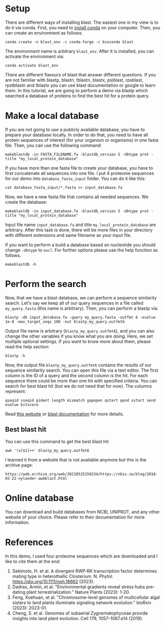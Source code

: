 # Setup

There are different ways of installing blast. The easiest one in my view is to do it via conda. First, you need to [install conda](https://conda.io/projects/conda/en/latest/user-guide/install/index.html) on your computer. Then, you can create an environment as follows:

```
conda create -n blast_env -c conda-forge -c bioconda blast
```

The environment name is arbitrary `blast_env`. After it is installed, you can activate the environment via:

```
conda activate blast_env
```

There are different flavours of blast that answer different questions. If you are not familiar with blastp, blastn, tblastn, blastx, psiblast, rpsblast, rpstblastn and tblastx you can use blast documentation or google to learn them. In this tutorial, we are going to perform a demo via blastp which searched a database of proteins to find the best hit for a protein query.

# Make a local database

If you are not going to use a publicly available database, you have to prepare your database locally. In order to do that, you need to have all protein sequences of interest (for your organism or organisms) in one fasta file. Then, you can use the following command:

```
makeblastdb -in FASTA_FILENAME.fa -blastdb_version 5 -dbtype prot -title "my_local_protein_database"
```

If you have more than one fasta file to create your database, you have to first concatenate all sequences into one file. I put 4 proteome sequences for our demo into `database_fasta_input` folder.  You can do it like this:

```
cat database_fasta_input/*.fasta >> input_database.fa
```

Now, we have a new fasta file that contains all needed sequences. We create the database:
```
makeblastdb -in input_database.fa -blastdb_version 5 -dbtype prot -title "my_local_protein_database"
```

Input file name `input_database.fa` and title `my_local_protein_database` are arbitrary. After this task is done, there will be more files in your directory with different extensions and same filename as your input file.

If you want to perform a build a database based on nucleotide you should change `-dbtype` to `nucl`. For further options please use the help function as follows.

```
makeblastdb -h
```

# Perform the search

Now, that we have a blast database, we can perform a sequence similarity search. Let's say we keep all of our query sequences in a file called `my_query.fasta` (this name is arbitrary). Then, you can perform a blastp via:

```
blastp -db input_database.fa -query my_query.fasta -outfmt 6 -evalue 1e-8 -max_target_seqs 100 -out blastp_my_query.outfmt6
```

Output file name is arbitrary (`blastp_my_query.outfmt6`), and you can also change the other variables if you know what you are doing. Here, we set multiple optional settings. If you want to know more about them, please read the help section:

```
blastp -h
```

Now, the output file `blastp_my_query.outfmt6` contains the results of our sequence similarity search. You can open this file via a text editor. The first column is the ID of a query and the second column is the hit. For each sequence there could be more than one hit with specified criteria. You can search for best blast hit (but we do not need that for now). The columns represent:

```
qseqid sseqid pident length mismatch gapopen qstart qend sstart send evalue bitscore
```

Read [this website](https://www.metagenomics.wiki/tools/blast/blastn-output-format-6) or [blast documentation](https://www.ncbi.nlm.nih.gov/books/NBK279684/table/appendices.T.options_common_to_all_blast/) for more details.

## Best blast hit

You can use this command to get the best blast hit:

```
awk '!x[$1]++' blastp_my_query.outfmt6
```

I learned it from a website that is not available anymore but this is the archive page:

```
https://web.archive.org/web/20210515150234/https://nbis.se/blog/2018-02-22-nylander-awkblast.html
```

# Online database

You can download and build databases from NCBI, UNIPROT, and any other website of your choice. Please refer to their documentation for more information.

# References

In this demo, I used four proteome sequences which are downloaded and I like to cite them at the end:
1. Sekimoto, H. et al. A divergent RWP‐RK transcription factor determines mating type in heterothallic Closterium. N. Phytol. https://doi.org/10.1111/nph.18662 (2023).
2. Dadras, Armin, et al. "Environmental gradients reveal stress hubs pre-dating plant terrestrialization." Nature Plants (2023): 1-20.
3. Feng, Xuehuan, et al. "Chromosome-level genomes of multicellular algal sisters to land plants illuminate signaling network evolution." bioRxiv (2023): 2023-01.
4. Cheng, S. et al. Genomes of subaerial Zygnematophyceae provide insights into land plant evolution. Cell 179, 1057–1067.e14 (2019).
